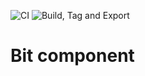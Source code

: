 ![CI](https://github.com/mrgiao1995/standard-go-service/actions/workflows/ci.yml/badge.svg)
![Build, Tag and Export]([https://github.com/mrgiao1995/standard-go-service/actions/workflows/ci.yml/badge.svg](https://github.com/mrgiao1995/bit-component/actions/workflows/tag-and-export.yml/badge.svg)https://github.com/mrgiao1995/bit-component/actions/workflows/tag-and-export.yml/badge.svg)

# Bit component

